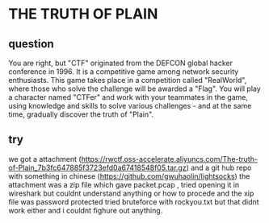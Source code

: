 
# THE TRUTH OF PLAIN
## question
You are right, but "CTF" originated from the DEFCON global hacker conference in 1996. It is a competitive game among network security enthusiasts. This game takes place in a competition called "RealWorld", where those who solve the challenge will be awarded a "Flag". You will play a character named "CTFer" and work with your teammates in the game, using knowledge and skills to solve various challenges - and at the same time, gradually discover the truth of "Plain".
## try
we got a attachment (https://rwctf.oss-accelerate.aliyuncs.com/The-truth-of-Plain_7b3fc647885f3723efd0a67418548f05.tar.gz) and a git hub repo with something in chinese (https://github.com/gwuhaolin/lightsocks)
the attachment was a zip file which gave packet.pcap , tried opening it in wireshark but couldnt understand anything or how to procede and the xip file was password protected tried bruteforce with rockyou.txt but that didnt work either and i couldnt fighure out anything.

